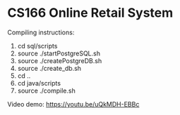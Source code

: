 # CS166 Online Retail System

Compiling instructions:
1. cd sql/scripts
2. source ./startPostgreSQL.sh
3. source ./createPostgreDB.sh
4. source ./create_db.sh
5. cd ..
6. cd java/scripts
7. source ./compile.sh

Video demo: https://youtu.be/uQkMDH-EBBc
